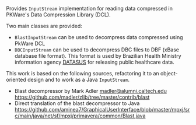 Provides `InputStream` implementation for reading data compressed in PKWare's Data Compression Library (DCL).

Two main classes are provided:

- `BlastInputStream` can be used to decompress data compressed using PkWare DCL
- `DBCInputStream` can be used to decompress DBC files to DBF (xBase database file format). This format is used by Brazilian Health Ministry information agency [DATASUS](http://datasus.saude.gov.br/) for releasing public healthcare data.



This work is based on the following sources, refactoring it to an object-oriented design and to work as a Java `InputStream`.

- Blast decompressor by Mark Adler madler@alumni.caltech.edu https://github.com/madler/zlib/tree/master/contrib/blast
- Direct translation of the blast decompressor to Java  https://github.com/aminea7/GraphicalUserInterface/blob/master/mpxj/src/main/java/net/sf/mpxj/primavera/common/Blast.java